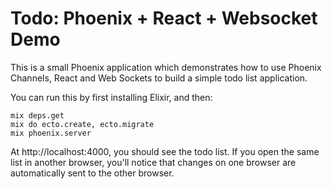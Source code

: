 # Todo: Phoenix + React + Websocket Demo

This is a small Phoenix application which demonstrates how to use Phoenix Channels, React and Web Sockets to build a simple todo list application.

You can run this by first installing Elixir, and then:

```
mix deps.get
mix do ecto.create, ecto.migrate
mix phoenix.server
```

At http://localhost:4000, you should see the todo list. If you open the same list in another browser, you'll notice that changes on one browser are automatically sent to the other browser.